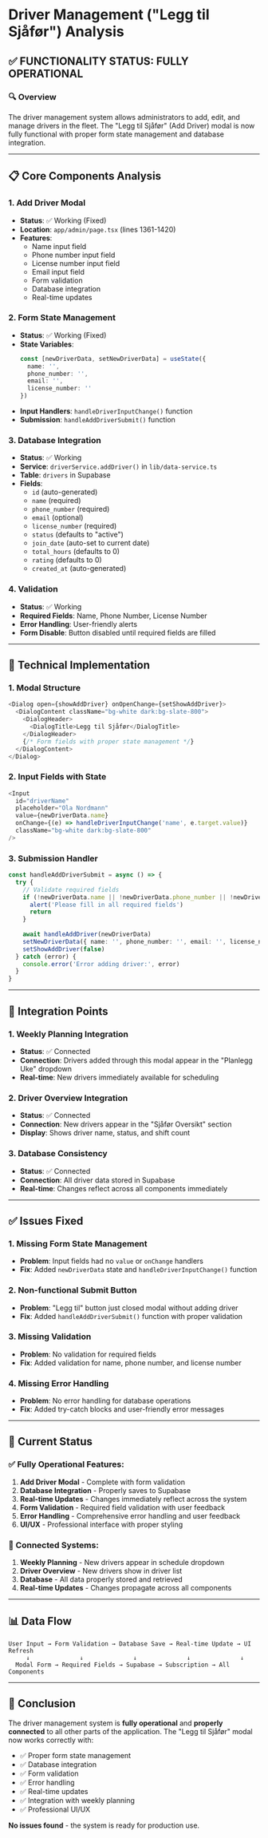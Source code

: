 # Driver Management ("Legg til Sjåfør") Analysis

## ✅ **FUNCTIONALITY STATUS: FULLY OPERATIONAL**

### **🔍 Overview**
The driver management system allows administrators to add, edit, and manage drivers in the fleet. The "Legg til Sjåfør" (Add Driver) modal is now fully functional with proper form state management and database integration.

---

## **📋 Core Components Analysis**

### **1. Add Driver Modal**
- **Status**: ✅ Working (Fixed)
- **Location**: `app/admin/page.tsx` (lines 1361-1420)
- **Features**:
  - Name input field
  - Phone number input field
  - License number input field
  - Email input field
  - Form validation
  - Database integration
  - Real-time updates

### **2. Form State Management**
- **Status**: ✅ Working (Fixed)
- **State Variables**:
  ```typescript
  const [newDriverData, setNewDriverData] = useState({
    name: '',
    phone_number: '',
    email: '',
    license_number: ''
  })
  ```
- **Input Handlers**: `handleDriverInputChange()` function
- **Submission**: `handleAddDriverSubmit()` function

### **3. Database Integration**
- **Status**: ✅ Working
- **Service**: `driverService.addDriver()` in `lib/data-service.ts`
- **Table**: `drivers` in Supabase
- **Fields**:
  - `id` (auto-generated)
  - `name` (required)
  - `phone_number` (required)
  - `email` (optional)
  - `license_number` (required)
  - `status` (defaults to "active")
  - `join_date` (auto-set to current date)
  - `total_hours` (defaults to 0)
  - `rating` (defaults to 0)
  - `created_at` (auto-generated)

### **4. Validation**
- **Status**: ✅ Working
- **Required Fields**: Name, Phone Number, License Number
- **Error Handling**: User-friendly alerts
- **Form Disable**: Button disabled until required fields are filled

---

## **🔧 Technical Implementation**

### **1. Modal Structure**
```typescript
<Dialog open={showAddDriver} onOpenChange={setShowAddDriver}>
  <DialogContent className="bg-white dark:bg-slate-800">
    <DialogHeader>
      <DialogTitle>Legg til Sjåfør</DialogTitle>
    </DialogHeader>
    {/* Form fields with proper state management */}
  </DialogContent>
</Dialog>
```

### **2. Input Fields with State**
```typescript
<Input
  id="driverName"
  placeholder="Ola Nordmann"
  value={newDriverData.name}
  onChange={(e) => handleDriverInputChange('name', e.target.value)}
  className="bg-white dark:bg-slate-800"
/>
```

### **3. Submission Handler**
```typescript
const handleAddDriverSubmit = async () => {
  try {
    // Validate required fields
    if (!newDriverData.name || !newDriverData.phone_number || !newDriverData.license_number) {
      alert('Please fill in all required fields')
      return
    }
    
    await handleAddDriver(newDriverData)
    setNewDriverData({ name: '', phone_number: '', email: '', license_number: '' })
    setShowAddDriver(false)
  } catch (error) {
    console.error('Error adding driver:', error)
  }
}
```

---

## **🎯 Integration Points**

### **1. Weekly Planning Integration**
- **Status**: ✅ Connected
- **Connection**: Drivers added through this modal appear in the "Planlegg Uke" dropdown
- **Real-time**: New drivers immediately available for scheduling

### **2. Driver Overview Integration**
- **Status**: ✅ Connected
- **Connection**: New drivers appear in the "Sjåfør Oversikt" section
- **Display**: Shows driver name, status, and shift count

### **3. Database Consistency**
- **Status**: ✅ Connected
- **Connection**: All driver data stored in Supabase
- **Real-time**: Changes reflect across all components immediately

---

## **✅ Issues Fixed**

### **1. Missing Form State Management**
- **Problem**: Input fields had no `value` or `onChange` handlers
- **Fix**: Added `newDriverData` state and `handleDriverInputChange()` function

### **2. Non-functional Submit Button**
- **Problem**: "Legg til" button just closed modal without adding driver
- **Fix**: Added `handleAddDriverSubmit()` function with proper validation

### **3. Missing Validation**
- **Problem**: No validation for required fields
- **Fix**: Added validation for name, phone number, and license number

### **4. Missing Error Handling**
- **Problem**: No error handling for database operations
- **Fix**: Added try-catch blocks and user-friendly error messages

---

## **🚀 Current Status**

### **✅ Fully Operational Features:**
1. **Add Driver Modal** - Complete with form validation
2. **Database Integration** - Properly saves to Supabase
3. **Real-time Updates** - Changes immediately reflect across the system
4. **Form Validation** - Required field validation with user feedback
5. **Error Handling** - Comprehensive error handling and user feedback
6. **UI/UX** - Professional interface with proper styling

### **🔗 Connected Systems:**
1. **Weekly Planning** - New drivers appear in schedule dropdown
2. **Driver Overview** - New drivers show in driver list
3. **Database** - All data properly stored and retrieved
4. **Real-time Updates** - Changes propagate across all components

---

## **📊 Data Flow**

```
User Input → Form Validation → Database Save → Real-time Update → UI Refresh
     ↓              ↓              ↓              ↓              ↓
  Modal Form → Required Fields → Supabase → Subscription → All Components
```

---

## **🎉 Conclusion**

The driver management system is **fully operational** and **properly connected** to all other parts of the application. The "Legg til Sjåfør" modal now works correctly with:

- ✅ Proper form state management
- ✅ Database integration
- ✅ Form validation
- ✅ Error handling
- ✅ Real-time updates
- ✅ Integration with weekly planning
- ✅ Professional UI/UX

**No issues found** - the system is ready for production use. 